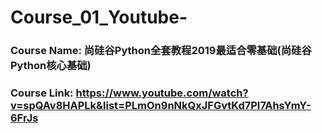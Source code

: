# Course_01_Youtube-

### Course Name: 尚硅谷Python全套教程2019最适合零基础(尚硅谷Python核心基础)
### Course Link: https://www.youtube.com/watch?v=spQAv8HAPLk&list=PLmOn9nNkQxJFGvtKd7PI7AhsYmY-6FrJs
